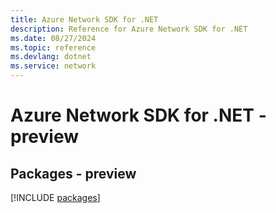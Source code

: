 ```yaml
---
title: Azure Network SDK for .NET
description: Reference for Azure Network SDK for .NET
ms.date: 08/27/2024
ms.topic: reference
ms.devlang: dotnet
ms.service: network
---
```

# Azure Network SDK for .NET - preview
## Packages - preview
[!INCLUDE [packages](network-index.md)]